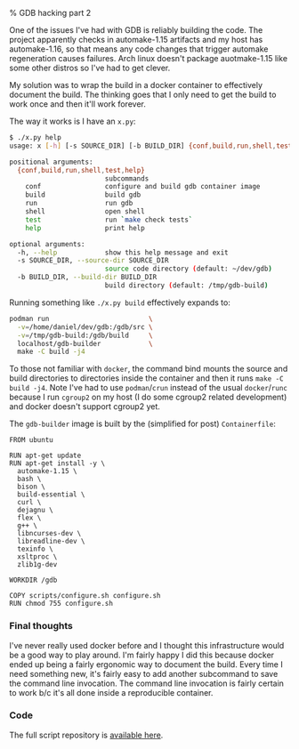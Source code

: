 % GDB hacking part 2

One of the issues I've had with GDB is reliably building the code. The project
apparently checks in automake-1.15 artifacts and my host has automake-1.16, so
that means any code changes that trigger automake regeneration causes failures.
Arch linux doesn't package auotmake-1.15 like some other distros so I've had to
get clever.

My solution was to wrap the build in a docker container to effectively document
the build. The thinking goes that I only need to get the build to work once and
then it'll work forever.

The way it works is I have an `x.py`:

```bash
$ ./x.py help
usage: x [-h] [-s SOURCE_DIR] [-b BUILD_DIR] {conf,build,run,shell,test,help} ...

positional arguments:
  {conf,build,run,shell,test,help}
                        subcommands
    conf                configure and build gdb container image
    build               build gdb
    run                 run gdb
    shell               open shell
    test                run `make check tests`
    help                print help

optional arguments:
  -h, --help            show this help message and exit
  -s SOURCE_DIR, --source-dir SOURCE_DIR
                        source code directory (default: ~/dev/gdb)
  -b BUILD_DIR, --build-dir BUILD_DIR
                        build directory (default: /tmp/gdb-build)

```

Running something like `./x.py build` effectively expands to:

```bash
podman run                         \
  -v=/home/daniel/dev/gdb:/gdb/src \
  -v=/tmp/gdb-build:/gdb/build     \
  localhost/gdb-builder            \
  make -C build -j4
```

To those not familiar with `docker`, the command bind mounts the source and
build directories to directories inside the container and then it runs `make -C
build -j4`. Note I've had to use `podman`/`crun` instead of the usual
`docker`/`runc` because I run `cgroup2` on my host (I do some cgroup2 related
development) and docker doesn't support cgroup2 yet.

The `gdb-builder` image is built by the (simplified for post) `Containerfile`:

```docker
FROM ubuntu

RUN apt-get update
RUN apt-get install -y \
  automake-1.15 \
  bash \
  bison \
  build-essential \
  curl \
  dejagnu \
  flex \
  g++ \
  libncurses-dev \
  libreadline-dev \
  texinfo \
  xsltproc \
  zlib1g-dev

WORKDIR /gdb

COPY scripts/configure.sh configure.sh
RUN chmod 755 configure.sh
```

### Final thoughts

I've never really used docker before and I thought this infrastructure would be
a good way to play around. I'm fairly happy I did this because docker ended up
being a fairly ergonomic way to document the build. Every time I need something
new, it's fairly easy to add another subcommand to save the command line
invocation.  The command line invocation is fairly certain to work b/c it's all
done inside a reproducible container.

### Code

The full script repository is [available
here](https://github.com/danobi/gdb-scripts).
